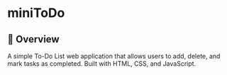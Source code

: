 # miniToDo

## 🚀 Overview
A simple To-Do List web application that allows users to add, delete, and mark tasks as completed. Built with HTML, CSS, and JavaScript.

